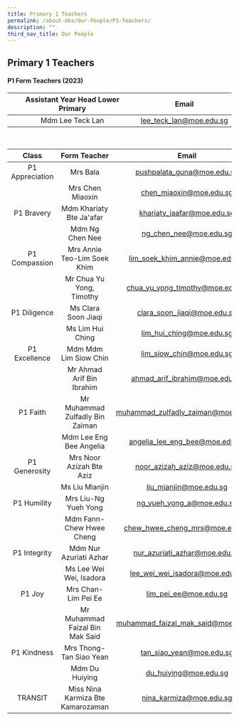 ```yaml
---
title: Primary 1 Teachers
permalink: /about-mbs/Our-People/P1-Teachers/
description: ""
third_nav_title: Our People
---
```

## Primary 1 Teachers

#### P1 Form Teachers (2023)

| Assistant Year Head Lower Primary |           Email          |
|:---------------------------------:|:------------------------:|
| Mdm Lee Teck Lan                  | lee_teck_lan@moe.edu.sg  |

<br>



|          Class          |            Form Teacher            |                 Email                 |
|:-----------------------:|:----------------------------------:|:-------------------------------------:|
| P1 Appreciation         | Mrs Bala                           | pushpalata_guna@moe.edu.sg           |
|                         | Mrs Chen Miaoxin                   | chen_miaoxin@moe.edu.sg               |
| P1 Bravery              | Mdm Khariaty Bte Ja'afar           | khariaty_jaafar@moe.edu.sg            |
|                         | Mdm Ng Chen Nee                    | ng_chen_nee@moe.edu.sg                |
| P1 Compassion           | Mrs Annie Teo-Lim Soek Khim        | lim_soek_khim_annie@moe.edu.sg        |
|                         | Mr Chua Yu Yong, Timothy           | chua_yu_yong_timothy@moe.edu.sg       |
| P1 Diligence            | Ms Clara Soon Jiaqi                | clara_soon_jiaqi@moe.edu.sg           |
|                         | Ms Lim Hui Ching                   | lim_hui_ching@moe.edu.sg              |
| P1 Excellence           | Mdm Mdm Lim Siow Chin              | lim_siow_chin@moe.edu.sg              |
|                         | Mr Ahmad Arif Bin Ibrahim          | ahmad_arif_ibrahim@moe.edu.sg         |
| P1 Faith                | Mr Muhammad Zulfadly Bin Zaiman    | muhammad_zulfadly_zaiman@moe.edu.sg   |
|                         | Mdm Lee Eng Bee Angelia            | angelia_lee_eng_bee@moe.edu.sg        |
| P1 Generosity           | Mrs Noor Azizah Bte Aziz           | noor_azizah_aziz@moe.edu.sg           |
|                         | Ms Liu Mianjin                     | liu_mianjin@moe.edu.sg                |
| P1 Humility             | Mrs Liu-Ng Yueh Yong               | ng_yueh_yong_a@moe.edu.sg             |
|                         | Mdm Fann-Chew Hwee Cheng                 | chew_hwee_cheng_mrs@moe.edu.sg              |
| P1 Integrity            | Mdm Nur Azuriati Azhar             | nur_azuriati_azhar@moe.edu.sg         | 
|                         | Ms Lee Wei Wei, Isadora            | lee_wei_wei_isadora@moe.edu.sg        |
| P1 Joy                  | Mrs Chan-Lim Pei Ee                | lim_pei_ee@moe.edu.sg                 |
|                         | Mr Muhammad Faizal Bin Mak Said    | muhammad_faizal_mak_said@moe.edu.sg   |
| P1 Kindness             | Mrs Thong-Tan Siao Yean            | tan_siao_yean@moe.edu.sg              |
|                         | Mdm Du Huiying                     | du_huiying@moe.edu.sg                 |
| TRANSIT                 | Miss Nina Karmiza Bte Kamarozaman  | nina_karmiza@moe.edu.sg               |
